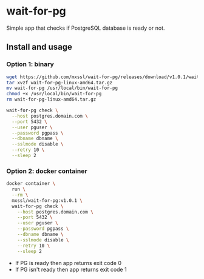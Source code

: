 # wait-for-pg

Simple app that checks if PostgreSQL database is ready or not.

## Install and usage

### Option 1: binary

```sh
wget https://github.com/mxssl/wait-for-pg/releases/download/v1.0.1/wait-for-pg-linux-amd64.tar.gz
tar xvzf wait-for-pg-linux-amd64.tar.gz
mv wait-for-pg /usr/local/bin/wait-for-pg
chmod +x /usr/local/bin/wait-for-pg
rm wait-for-pg-linux-amd64.tar.gz

wait-for-pg check \
  --host postgres.domain.com \
  --port 5432 \
  --user pguser \
  --password pgpass \
  --dbname dbname \
  --sslmode disable \
  --retry 10 \
  --sleep 2
```

### Option 2: docker container

```sh
docker container \
  run \
  --rm \
  mxssl/wait-for-pg:v1.0.1 \
  wait-for-pg check \
    --host postgres.domain.com \
    --port 5432 \
    --user pguser \
    --password pgpass \
    --dbname dbname \
    --sslmode disable \
    --retry 10 \
    --sleep 2
```

- If PG is ready then app returns exit code 0
- If PG isn't ready then app returns exit code 1
